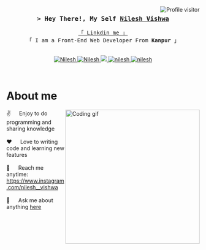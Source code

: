 <!--
<h2 align="center">
  Welcome to Nilesh Vishwa Zone !
  <img src="https://media.giphy.com/media/hvRJCLFzcasrR4ia7z/giphy.gif" width="28">
</h2>
-->

<!--
<p align="center">
  <a href="https://github.com/vishwanilesh09"><img src="https://readme-typing-svg.herokuapp.com/?lines=Self%20Taught%20Programmer;Front%20End%20Developer;1.5%2B%20years%20of%20coding%20experience;Always%20learning%20new%20things&center=true&width=380&height=45"></a>
</p>

 -->


<a href="https://nileshvishwa.com/?username=vishwanilesh09">
  <img align="right" src="https://komarev.com/ghpvc/?username=vishwanilesh09&label=Visitors&color=0e75b6&style=flat" alt="Profile visitor" />
</a>

<!-- Intro  -->
<h3 align="center">
        <samp>&gt; Hey There!, My Self 
                <b><a target="_blank" href="https://alsiam.com">Nilesh Vishwa </a></b>
        </samp>
</h3>


<p align="center"> 
  <samp>
    <a href="https://www.linkedin.com/in/nilesh-vishwa-b1275a29b/">「 Linkdin me  」</a>
    <br>
    「 I am a Front-End Web Developer From <b>Kanpur</b> 」
    <br>
    <br>
  </samp>
</p>

<p align="center">
 <a href="https://www.nileshvishwa.com/" target="blank">
  <img src="https://img.shields.io/badge/Website-DC143C?style=for-the-badge&logo=medium&logoColor=white" alt="Nilesh" />
 </a>
 <a href="https://www.linkedin.com/in/nilesh-vishwa-b1275a29b/" target="_blank">
  <img src="https://img.shields.io/badge/LinkedIn-0077B5?style=for-the-badge&logo=linkedin&logoColor=white" alt="Nilesh"/>
 </a>
 <!-- <a href="https://dev.to/alsiam" target="_blank">
  <img src="https://img.shields.io/badge/dev.to-0A0A0A?style=for-the-badge&logo=dev.to&logoColor=white" alt="alsiam" />
 </a> -->
 <a href="https://twitter.com/knilesh09" target="_blank">
  <img src="https://img.shields.io/badge/Twitter-1DA1F2?style=for-the-badge&logo=twitter&logoColor=white" />
 </a>
 <a href="https://www.instagram.com/nilesh.vishwa__" target="_blank">
  <img src="https://img.shields.io/badge/Instagram-fe4164?style=for-the-badge&logo=instagram&logoColor=white" alt="nilesh" />
 </a> 
 <a href="https://www.facebook.com/nilesh.rock.9404" target="_blank">
  <img src="https://img.shields.io/badge/Facebook-20BEFF?&style=for-the-badge&logo=facebook&logoColor=white" alt="nilesh"  />
  </a> 
</p>
<br />

<!-- About Section -->
 # About me
 
<p>
 <img align="right" width="350" src="/assets/programmer.gif" alt="Coding gif" />
  
 ✌️ &emsp; Enjoy to do programming and sharing knowledge <br/><br/>
 ❤️ &emsp; Love to writing code and learning new features<br/><br/>
 📧 &emsp; Reach me anytime: https://www.instagram.com/nilesh__vishwa<br/><br/>
 💬 &emsp; Ask me about anything [here](https://www.instagram.com/nilesh.vishwa__)

</p>

<br/>
<br/>
<br/>

